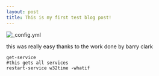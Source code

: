 ```yaml
---
layout: post
title: This is my first test blog post!
---
```


![_config.yml](/images/config.png)

this was really easy thanks to the work done by barry clark

```
get-service
#this gets all services
restart-service w32time -whatif
```
